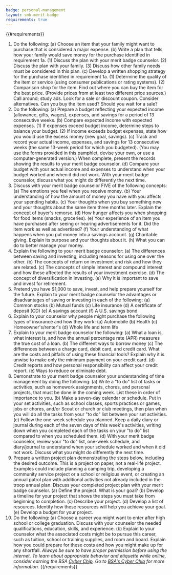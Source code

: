```yaml
---
badge: personal-management
layout: smb-merit-badge
requirements: true
---
```


{{#requirements}}
1. Do the following:
    (a) Choose an item that your family might want to purchase that is considered a major expense.
    (b) Write a plan that tells how your family would save money for the purchase identified in requirement 1a.
        (1) Discuss the plan with your merit badge counselor.
        (2) Discuss the plan with your family.
        (3) Discuss how other family needs must be considered in this plan.
    (c) Develop a written shopping strategy for the purchase identified in requirement 1a.
        (1) Determine the quality of the item or service (using consumer publications or rating systems).
        (2) Comparison shop for the item. Find out where you can buy the item for the best price. (Provide prices from at least two different price sources.) Call around; study ads. Look for a sale or discount coupon. Consider alternatives. Can you buy the item used? Should you wait for a sale?
2. Do the following:
    (a) Prepare a budget reflecting your expected income (allowance, gifts, wages), expenses, and savings for a period of 13 consecutive weeks.
    (b) Compare expected income with expected expenses.
        (1) If expenses exceed budget income, determine steps to balance your budget.
        (2) If income exceeds budget expenses, state how you would use the excess money (new goal, savings).
    (c) Track and record your actual income, expenses, and savings for 13 consecutive weeks (the same 13-week period for which you budgeted). (You may use the forms provided in this pamphlet, devise your own, or use a computer-generated version.) When complete, present the records showing the results to your merit badge counselor.
    (d) Compare your budget with your actual income and expenses to understand when your budget worked and when it did not work. With your merit badge counselor, discuss what you might do differently the next time.
3. Discuss with your merit badge counselor FIVE of the following concepts:
    (a) The emotions you feel when you receive money.
    (b) Your understanding of how the amount of money you have with you affects your spending habits.
    (c) Your thoughts when you buy something new and your thoughts about the same item three months later. Explain the concept of buyer's remorse.
    (d) How hunger affects you when shopping for food items (snacks, groceries).
    (e) Your experience of an item you have purchased after seeing or hearing advertisements for it. Did the item work as well as advertised?
    (f) Your understanding of what happens when you put money into a savings account.
    (g) Charitable giving. Explain its purpose and your thoughts about it.
    (h) What you can do to better manage your money.
4. Explain the following to your merit badge counselor:
    (a) The differences between saving and investing, including reasons for using one over the other.
    (b) The concepts of return on investment and risk and how they are related.
    (c) The concepts of simple interest and compound interest and how these affected the results of your investment exercise.
    (d) The concept of diversification in investing.
    (e) Why it is important to save and invest for retirement.
5. Pretend you have $1,000 to save, invest, and help prepare yourself for the future. Explain to your merit badge counselor the advantages or disadvantages of saving or investing in each of the following:
    (a) Common stocks
    (b) Mutual funds
    (c) Life insurance
    (d) A certificate of deposit (CD)
    (e) A savings account
    (f) A U.S. savings bond
6. Explain to your counselor why people might purchase the following types of insurance and how they work:
    (a) Automobile
    (b) Health
    (c) Homeowner's/renter's
    (d) Whole life and term life
7. Explain to your merit badge counselor the following:
    (a) What a loan is, what interest is, and how the annual percentage rate (APR) measures the true cost of a loan.
    (b) The different ways to borrow money
    (c) The differences between a charge card, debit card, and credit card. What are the costs and pitfalls of using these financial tools? Explain why it is unwise to make only the minimum payment on your credit card.
    (d) Credit reports and how personal responsibility can affect your credit report.
    (e) Ways to reduce or eliminate debt.
8. Demonstrate to your merit badge counselor your understanding of time management by doing the following:
    (a) Write a "to do" list of tasks or activities, such as homework assignments, chores, and personal projects, that must be done in the coming week. List these in order of importance to you.
    (b) Make a seven-day calendar or schedule. Put in your set activities, such as school classes, sports practices or games, jobs or chores, and/or Scout or church or club meetings, then plan when you will do all the tasks from your "to do" list between your set activities.
    (c) Follow the one-week schedule you planned. Keep a daily diary or journal during each of the seven days of this week's activities, writing down when you completed each of the tasks on your "to do" list compared to when you scheduled them.
    (d) With your merit badge counselor, review your "to do" list, one-week schedule, and diary/journal to understand when your schedule worked and when it did not work. Discuss what you might do differently the next time.
9. Prepare a written project plan demonstrating the steps below, including the desired outcome. This is a project on paper, not a real-life project. Examples could include planning a camping trip, developing a community service project or a school or religious event, or creating an annual patrol plan with additional activities not already included in the troop annual plan. Discuss your completed project plan with your merit badge counselor.
    (a) Define the project. What is your goal?
    (b) Develop a timeline for your project that shows the steps you must take from beginning to completion.
    (c) Describe your project.
    (d) Develop a list of resources. Identify how these resources will help you achieve your goal.
    (e) Develop a budget for your project.
10. Do the following:
    (a) Choose a career you might want to enter after high school or college graduation. Discuss with your counselor the needed qualifications, education, skills, and experience.
    (b) Explain to your counselor what the associated costs might be to pursue this career, such as tuition, school or training supplies, and room and board. Explain how you could prepare for these costs and how you might make up for any shortfall.
*Always be sure to have proper permission before using the internet. To learn about appropriate behavior and etiquette while online, consider earning the BSA [Cyber Chip]({{@root.rootPath}}/other-awards/cyber-chip/). Go to [BSA's Cyber Chip](https://www.scouting.org/training/youth-protection/cyber-chip/) for more information.*
{{/requirements}}
